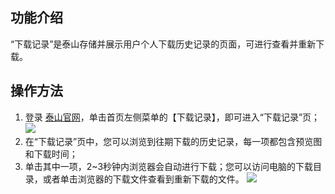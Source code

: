 ## 功能介绍
“下载记录”是泰山存储并展示用户个人下载历史记录的页面，可进行查看并重新下载。

## 操作方法
1. 登录 [泰山官网](https://taishan.qq.com/)，单击首页左侧菜单的【下载记录】，即可进入“下载记录”页；
![](https://main.qcloudimg.com/raw/eaa1f380ad9e44dc7ff0ce3ae6cb5f83.png)
2. 在“下载记录”页中，您可以浏览到往期下载的历史记录，每一项都包含预览图和下载时间；
3. 单击其中一项，2~3秒钟内浏览器会自动进行下载；您可以访问电脑的下载目录，或者单击浏览器的下载文件查看到重新下载的文件。
![](https://main.qcloudimg.com/raw/2736390e4fdefb941c1c22b2128cb8e1.png)


